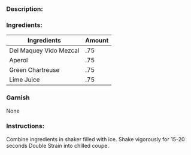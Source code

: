 ### Description:


### Ingredients:

| Ingredients            | Amount |
| ---------------------- | ------ |
| Del Maquey Vido Mezcal | .75    |
| Aperol                 | .75    |
| Green Chartreuse       | .75    |
| Lime Juice             | .75    |

### Garnish
None

### Instructions:
Combine ingredients in shaker filled with ice.
Shake vigorously for 15-20 seconds
Double Strain into chilled coupe.
